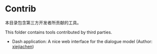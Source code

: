 # Contrib

本目录包含第三方开发者所贡献的工具。

This folder contains tools contributed by third parties.

* Dash application: A nice web interface for the dialogue model (Author: [xiejiachen](https://github.com/xiejiachen))
